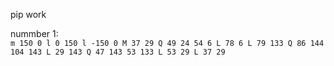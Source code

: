 pip work  
  
nummber 1:  
`m 150 0 l 0 150 l -150 0 M 37 29 Q 49 24 54 6 L 78 6 L 79 133 Q 86 144 104 143 L 29 143 Q 47 143 53 133 L 53 29 L 37 29`

